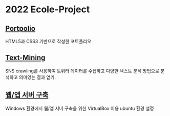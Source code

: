 # 2022 Ecole-Project


## [Portpolio](https://04-5h.github.io/Ecole/new/index.html)
HTML5과 CSS3 기반으로 작성한 포트폴리오


## [Text-Mining](https://github.com/04-5h/Ecole/tree/main/crawling)
SNS crawling를 사용하여 트위터 데이터를 수집하고 다양한 텍스트 분석 방법으로 분석하고 의미있는 결과 얻기.


## [웹/앱 서버 구축](https://github.com/04-5h/Ecole/blob/main/11.11/README.md)
Windows 환경에서 웹/앱 서버 구축을 위한 VirtualBox 이용 ubuntu 환경 설정

